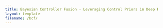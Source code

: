 ```yaml
---
title: Bayesian Controller Fusion - Leveraging Control Priors in Deep Reinforcement Learning for Robotics
layout: template
filename: /bcf/
--- 
```

